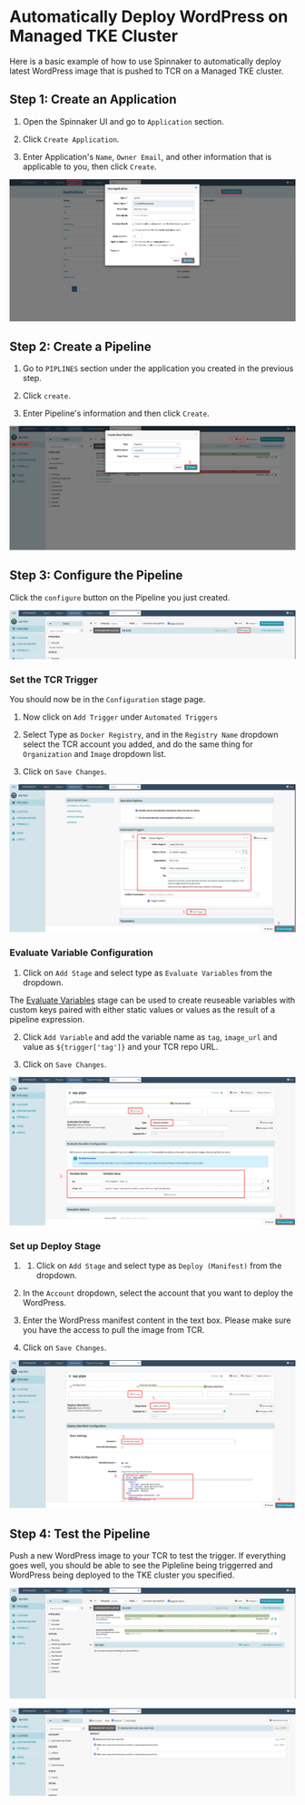 # Automatically Deploy WordPress on Managed TKE Cluster

Here is a basic example of how to use Spinnaker to automatically deploy latest WordPress image that is pushed to TCR on a Managed TKE cluster.

## Step 1: Create an Application

1. Open the Spinnaker UI and go to `Application` section.

2. Click `Create Application`.

3. Enter Application's `Name`, `Owner Email`, and other information that is applicable to you, then click `Create`.

![spin_create_application](https://github.com/tencent-cloud-na/spinnaker/blob/main/screenshots/spin_create_application.png)

## Step 2: Create a Pipeline

1. Go to `PIPLINES` section under the application you created in the previous step.

2. Click `create`.

3. Enter Pipeline's information and then click `Create`.

![spin_create_pipe](https://github.com/tencent-cloud-na/spinnaker/blob/main/screenshots/spin_create_pipe.png)

## Step 3: Configure the Pipeline

Click the `configure` button on the Pipeline you just created.

![spin_pipe_config_1](https://github.com/tencent-cloud-na/spinnaker/blob/main/screenshots/spin_pipe_config_1.png)

### Set the TCR Trigger

You should now be in the `Configuration` stage page.

1. Now click on `Add Trigger` under `Automated Triggers`

2. Select Type as `Docker Registry`, and in the `Registry Name` dropdown select the TCR account you added, and do the same thing for `Organization` and `Image` dropdown list.

3. Click on `Save Changes`.

![spin_pipe_config_2](https://github.com/tencent-cloud-na/spinnaker/blob/main/screenshots/spin_pipe_config_2.png)

### Evaluate Variable Configuration

1. Click on `Add Stage` and select type as `Evaluate Variables` from the dropdown.

The [Evaluate Variables](https://spinnaker.io/docs/guides/user/pipeline/expressions/#create-variables-using-an-evaluate-variables-stage) stage can be used to create reuseable variables with custom keys paired with either static values or values as the result of a pipeline expression.

2. Click `Add Variable` and add the variable name as `tag`, `image_url` and value as `${trigger['tag']}` and your TCR repo URL.

3. Click on `Save Changes`.

![spin_pipe_config_3](https://github.com/tencent-cloud-na/spinnaker/blob/main/screenshots/spin_pipe_config_3.png)

### Set up Deploy Stage

1. 1. Click on `Add Stage` and select type as `Deploy (Manifest)` from the dropdown.

2. In the `Account` dropdown, select the account that you want to deploy the WordPress.

3. Enter the WordPress manifest content in the text box. Please make sure you have the access to pull the image from TCR.

4. Click on `Save Changes`.

![spin_pipe_config_4](https://github.com/tencent-cloud-na/spinnaker/blob/main/screenshots/spin_pipe_config_4.png)

## Step 4: Test the Pipeline

Push a new WordPress image to your TCR to test the trigger. If everything goes well, you should be able to see the Pipleline being triggerred and WordPress being deployed to the TKE cluster you specified.

![spin_pipe_test_1](https://github.com/tencent-cloud-na/spinnaker/blob/main/screenshots/spin_pipe_test_1.png)

![spin_pipe_test_2](https://github.com/tencent-cloud-na/spinnaker/blob/main/screenshots/spin_pipe_test_2.png)
